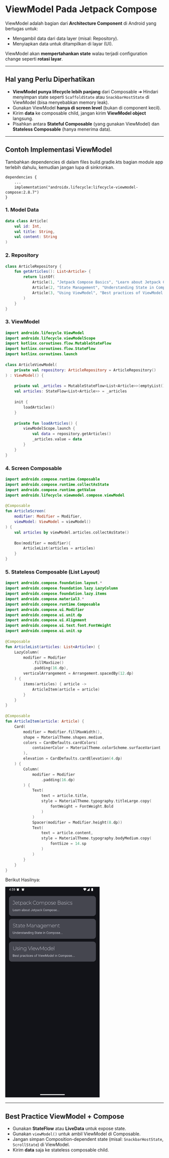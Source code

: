 # ViewModel Pada Jetpack Compose


ViewModel adalah bagian dari **Architecture Component** di Android yang bertugas untuk:

* Mengambil data dari data layer (misal: Repository).
* Menyiapkan data untuk ditampilkan di layar (UI).

ViewModel akan **mempertahankan state** walau terjadi configuration change seperti **rotasi layar**.

---

## Hal yang Perlu Diperhatikan

* **ViewModel punya lifecycle lebih panjang** dari Composable ➔ Hindari menyimpan state seperti `ScaffoldState` atau `SnackbarHostState` di ViewModel (bisa menyebabkan memory leak).
* Gunakan ViewModel **hanya di screen level** (bukan di component kecil).
* Kirim **data** ke composable child, jangan kirim **ViewModel object** langsung.
* Pisahkan antara **Stateful Composable** (yang gunakan ViewModel) dan **Stateless Composable** (hanya menerima data).

---

## Contoh Implementasi ViewModel

Tambahkan dependencies di dalam files build.gradle.kts bagian module app terlebih dahulu, kemudian jangan lupa di sinkronkan.
```
dependencies {
    ...
    implementation("androidx.lifecycle:lifecycle-viewmodel-compose:2.8.7")
}
```

### 1. Model Data

```kotlin
data class Article(
    val id: Int,
    val title: String,
    val content: String
)
```

### 2. Repository

```kotlin
class ArticleRepository {
    fun getArticles(): List<Article> {
        return listOf(
            Article(1, "Jetpack Compose Basics", "Learn about Jetpack Compose..."),
            Article(2, "State Management", "Understanding State in Compose..."),
            Article(3, "Using ViewModel", "Best practices of ViewModel in Compose...")
        )
    }
}
```

### 3. ViewModel

```kotlin
import androidx.lifecycle.ViewModel
import androidx.lifecycle.viewModelScope
import kotlinx.coroutines.flow.MutableStateFlow
import kotlinx.coroutines.flow.StateFlow
import kotlinx.coroutines.launch

class ArticleViewModel(
    private val repository: ArticleRepository = ArticleRepository()
) : ViewModel() {

    private val _articles = MutableStateFlow<List<Article>>(emptyList())
    val articles: StateFlow<List<Article>> = _articles

    init {
        loadArticles()
    }

    private fun loadArticles() {
        viewModelScope.launch {
            val data = repository.getArticles()
            _articles.value = data
        }
    }
}
```

### 4. Screen Composable

```kotlin
import androidx.compose.runtime.Composable
import androidx.compose.runtime.collectAsState
import androidx.compose.runtime.getValue
import androidx.lifecycle.viewmodel.compose.viewModel

@Composable
fun ArticleScreen(
    modifier: Modifier = Modifier,
    viewModel: ViewModel = viewModel()
) {
    val articles by viewModel.articles.collectAsState()

    Box(modifier = modifier){
        ArticleList(articles = articles)
    }
}
```

### 5. Stateless Composable (List Layout)

```kotlin
import androidx.compose.foundation.layout.*
import androidx.compose.foundation.lazy.LazyColumn
import androidx.compose.foundation.lazy.items
import androidx.compose.material3.*
import androidx.compose.runtime.Composable
import androidx.compose.ui.Modifier
import androidx.compose.ui.unit.dp
import androidx.compose.ui.Alignment
import androidx.compose.ui.text.font.FontWeight
import androidx.compose.ui.unit.sp

@Composable
fun ArticleList(articles: List<Article>) {
    LazyColumn(
        modifier = Modifier
            .fillMaxSize()
            .padding(16.dp),
        verticalArrangement = Arrangement.spacedBy(12.dp)
    ) {
        items(articles) { article ->
            ArticleItem(article = article)
        }
    }
}

@Composable
fun ArticleItem(article: Article) {
    Card(
        modifier = Modifier.fillMaxWidth(),
        shape = MaterialTheme.shapes.medium,
        colors = CardDefaults.cardColors(
            containerColor = MaterialTheme.colorScheme.surfaceVariant
        ),
        elevation = CardDefaults.cardElevation(4.dp)
    ) {
        Column(
            modifier = Modifier
                .padding(16.dp)
        ) {
            Text(
                text = article.title,
                style = MaterialTheme.typography.titleLarge.copy(
                    fontWeight = FontWeight.Bold
                )
            )
            Spacer(modifier = Modifier.height(8.dp))
            Text(
                text = article.content,
                style = MaterialTheme.typography.bodyMedium.copy(
                    fontSize = 14.sp
                )
            )
        }
    }
}
```

Berikut Hasilnya: 

<img src="/week-07/img/v1.png" alt="v1" width="300"/>

---

## Best Practice ViewModel + Compose

* Gunakan **StateFlow** atau **LiveData** untuk expose state.
* Gunakan `viewModel()` untuk ambil ViewModel di Composable.
* Jangan simpan Composition-dependent state (misal: `SnackbarHostState`, `ScrollState`) di ViewModel.
* Kirim **data** saja ke stateless composable child.
